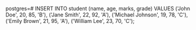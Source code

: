 postgres=# INSERT INTO student (name, age, marks, grade) VALUES
    ('John Doe', 20, 85, 'B'),
    ('Jane Smith', 22, 92, 'A'),
    ('Michael Johnson', 19, 78, 'C'),
    ('Emily Brown', 21, 95, 'A'),
    ('William Lee', 23, 70, 'C');
